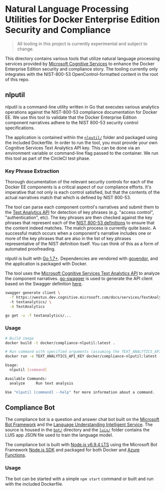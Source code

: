# Natural Language Processing Utilities for Docker Enterprise Edition Security and Compliance

> All tooling in this project is currently experimental and subject to change.

This directory contains various tools that utilize natural language processing services provided by [Microsoft Cognitive Services](https://www.microsoft.com/cognitive-services) to enhance the Docker Enterprise Edition security and compliance story.  The tooling currently only integrates with the NIST-800-53 OpenControl-formatted content in the root of this repo.

## nlputil

nlputil is a command-line utility written in Go that executes various analytics operations against the NIST-800-53 compliance documentation for Docker EE. We use this tool to validate that the Docker Enterprise Edition component narratives adhere to the NIST 800-53 security control specifications.

The application is contained within the [`nlputil/`](https://github.com/docker/compliance/tree/master/nlp/nlputil) folder and packaged using the included Dockerfile. In order to run the tool, you must provide your own Cognitive Services Text Analytics API key. This can be done via an environment variable or command-line flag passed to the container. We run this tool as part of the CircleCI test phase.

### Key Phrase Extraction

Thorough documentation of the relevant security controls for each of the Docker EE components is a critical aspect of our compliance efforts. It's imperative that not only is each control satisfied, but that the contents of the actual narratives match that which is defined by NIST 800-53.

The tool can parse each component control's narratives and submit them to the [Text Analytics API](https://www.microsoft.com/cognitive-services/en-us/text-analytics-api) for detection of key phrases (e.g. "access control", "authentication", etc). The key phrases are then checked against the key phrases that represent each of the [NIST 800-53 definitions](https://nvd.nist.gov/800-53/) to ensure that the content indeed matches. The match process is currently quite basic. A successful match occurs when a component's narrative includes one or more of the key phrases that are also in the list of key phrases representative of the NIST definition itself. You can think of this as a form of automated proofreading.

nlputil is built with [Go 1.7+](https://golang.org/). Dependencies are vendored with [govendor](https://github.com/kardianos/govendor), and the application is packaged with Docker.

The tool uses the [Microsoft Cognitive Services Text Analytics API](https://www.microsoft.com/cognitive-services/en-us/text-analytics-api) to analyze the component narratives. [go-swagger](https://goswagger.io/) is used to generate the API client based on the Swagger definition [here](https://westus.dev.cognitive.microsoft.com/docs/services/TextAnalytics.V2.0/export?DocumentFormat=Swagger&ApiName=Azure%20Machine%20Learning%20-%20Text%20Analytics).

```sh
swagger generate client \
  -f https://westus.dev.cognitive.microsoft.com/docs/services/TextAnalytics.V2.0/export?DocumentFormat=Swagger&ApiName=Azure%20Machine%20Learning%20-%20Text%20Analytics \
  -t textanalytics/ \
  -A TextAnalytics

go get -u -f textanalytics/...
```

### Usage

```sh
# Build image
docker build -t docker/compliance-nlputil:latest .

# Run command with specified arguments (assuming the TEXT_ANALYTICS_API_KEY variable is set in your shell)
docker run -e TEXT_ANALYTICS_API_KEY docker/compliance-nlputil:latest 

Usage:
  nlputil [command]

Available Commands:
  analyze     Run text analysis

Use "nlputil [command] --help" for more information about a command.
```

## Compliance Bot

The compliance bot is a question and answer chat bot built on the [Microsoft Bot Framework](https://dev.botframework.com/) and the [Language Understanding Intelligent Service](https://www.microsoft.com/cognitive-services/en-us/language-understanding-intelligent-service-luis). The source is housed in the [`bot/`](https://github.com/docker/compliance/tree/master/nlp/bot) directory and the [`luis/`](https://github.com/docker/compliance/tree/master/nlp/luis) folder contains the LUIS app JSON file used to train the language model.

The compliance bot is built with [Node.js v6.9.4 LTS](https://nodejs.org/en/) using the Microsoft Bot Framework [Node.js SDK](https://github.com/Microsoft/BotBuilder) and packaged for both Docker and [Azure Functions](https://azure.microsoft.com/en-us/services/functions/). 

### Usage

The bot can be started with a simple `npm start` command or built and run with the included Dockerfile.